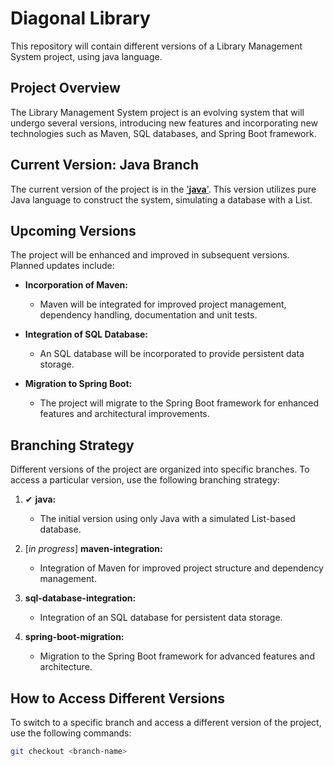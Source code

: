 # Diagonal Library

This repository will contain different versions of a Library Management System project, using java language.

## Project Overview

The Library Management System project is an evolving system that will undergo several versions, introducing new features and incorporating new technologies such as Maven, SQL databases, and  Spring Boot framework.

## Current Version: Java Branch

The current version of the project is in the ['**java**'](https://github.com/Pris-c/diagonal-library/tree/java/diagonal-library/src]branch). This version utilizes pure Java language to construct the system, simulating a database with a List.

## Upcoming Versions

The project will be enhanced and improved in subsequent versions. Planned updates include:

- **Incorporation of Maven:**
   - Maven will be integrated for improved project management, dependency handling, documentation and unit tests.

- **Integration of SQL Database:**
   - An SQL database will be incorporated to provide persistent data storage.

- **Migration to Spring Boot:**
   - The project will migrate to the Spring Boot framework for enhanced features and architectural improvements.

## Branching Strategy

Different versions of the project are organized into specific branches. To access a particular version, use the following branching strategy:

1. ✔ **java:**  
   - The initial version using only Java with a simulated List-based database.
    
2. [_in progress_] **maven-integration:** 
   - Integration of Maven for improved project structure and dependency management.

3. **sql-database-integration:**
   - Integration of an SQL database for persistent data storage.

4. **spring-boot-migration:**
   - Migration to the Spring Boot framework for advanced features and architecture.

## How to Access Different Versions

To switch to a specific branch and access a different version of the project, use the following commands:

```bash
git checkout <branch-name>
